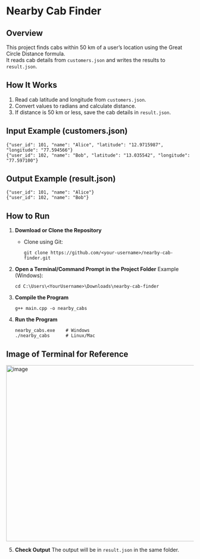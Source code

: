 # Nearby Cab Finder

## Overview
This project finds cabs within 50 km of a user’s location using the Great Circle Distance formula.  
It reads cab details from `customers.json` and writes the results to `result.json`.

## How It Works
1. Read cab latitude and longitude from `customers.json`.
2. Convert values to radians and calculate distance.
3. If distance is 50 km or less, save the cab details in `result.json`.

## Input Example (customers.json)
```
{"user_id": 101, "name": "Alice", "latitude": "12.9715987", "longitude": "77.594566"}
{"user_id": 102, "name": "Bob", "latitude": "13.035542", "longitude": "77.597100"}
```

## Output Example (result.json)
```
{"user_id": 101, "name": "Alice"}
{"user_id": 102, "name": "Bob"}
```

## How to Run

1. **Download or Clone the Repository**
   - Clone using Git:
     ```
     git clone https://github.com/<your-username>/nearby-cab-finder.git

2. **Open a Terminal/Command Prompt in the Project Folder**
   Example (Windows):
   ```
   cd C:\Users\<YourUsername>\Downloads\nearby-cab-finder
   ```

3. **Compile the Program**
   ```
   g++ main.cpp -o nearby_cabs
   ```

4. **Run the Program**
   ```
   nearby_cabs.exe    # Windows
   ./nearby_cabs      # Linux/Mac
   ```
## Image of Terminal for Reference

<img width="1421" height="472" alt="image" src="https://github.com/user-attachments/assets/9f2832c3-0f1b-4a74-80c0-2a49e9fad728" />

5. **Check Output**
   The output will be in `result.json` in the same folder.

